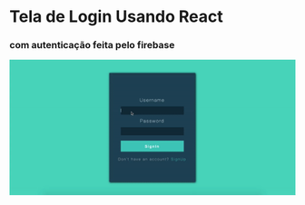 # Tela de Login Usando React
### com autenticação feita pelo firebase

<img src="https://raw.githubusercontent.com/felipebaloneker/TelaLogin-Firebase/main/src/assets/images/login.gif"/>

